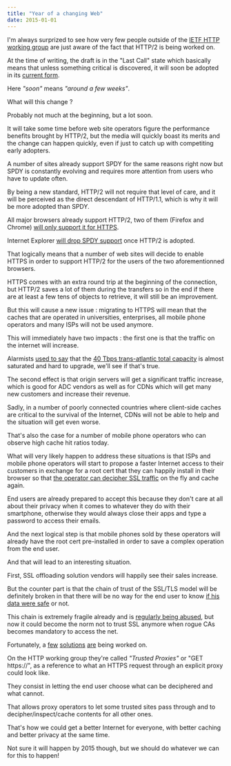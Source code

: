 ```yaml
---
title: "Year of a changing Web"
date: 2015-01-01
---
```

I'm always surprized to see how very few people outside of the [IETF HTTP working group](https://tools.ietf.org/wg/httpbis/) are just aware of the fact that HTTP/2 is being worked on.

At the time of writing, the draft is in the "Last Call" state which basically means that unless something critical is discovered, it will soon be adopted in its [current form](https://datatracker.ietf.org/doc/draft-ietf-httpbis-http2/).

Here _"soon"_ means _"around a few weeks"_.

What will this change ?

Probably not much at the beginning, but a lot soon.

It will take some time before web site operators figure the performance benefits brought by HTTP/2, but the media will quickly boast its merits and the change can happen quickly, even if just to catch up with competiting early adopters.

A number of sites already support SPDY for the same reasons right now but SPDY is constantly evolving and requires more attention from users who have to update often.

By being a new standard, HTTP/2 will not require that level of care, and it will be perceived as the direct descendant of HTTP/1.1, which is why it will be more adopted than SPDY.

All major browsers already support HTTP/2, two of them (Firefox and Chrome) [will only support it for HTTPS](https://www.mnot.net/blog/2014/01/30/http2_expectations).

Internet Explorer [will drop SPDY support](http://blogs.msdn.com/b/ie/archive/2014/10/08/http-2-the-long-awaited-sequel.aspx) once HTTP/2 is adopted.

That logically means that a number of web sites will decide to enable HTTPS in order to support HTTP/2 for the users of the two aforementionned browsers.

HTTPS comes with an extra round trip at the beginning of the connection, but HTTP/2 saves a lot of them during the transfers so in the end if there are at least a few tens of objects to retrieve, it will still be an improvement.

But this will cause a new issue : migrating to HTTPS will mean that the caches that are operated in universities, enterprises, all mobile phone operators and many ISPs will not be used anymore.

This will immediately have two impacts : the first one is that the traffic on the internet will increase.

Alarmists [used to say](http://www.pcworld.idg.com.au/article/308437/trans-atlantic_internet_cables_may_filled_by_2014/) that the [40 Tbps trans-atlantic total capacity](http://www.itu.int/ITU-D/ict/newslog/TransAtlantic+Bandwidth+The+Hangover+Lingers.aspx) is almost saturated and hard to upgrade, we'll see if that's true.

The second effect is that origin servers will get a significant traffic increase, which is good for ADC vendors as well as for CDNs which will get many new customers and increase their revenue.

Sadly, in a number of poorly connected countries where client-side caches are critical to the survival of the Internet, CDNs will not be able to help and the situation will get even worse.

That's also the case for a number of mobile phone operators who can observe high cache hit ratios today.

What will very likely happen to address these situations is that ISPs and mobile phone operators will start to propose a faster Internet access to their customers in exchange for a root cert that they can happily install in their browser so that [the operator can decipher SSL traffic](https://gigaom.com/2013/01/10/nokia-yes-we-decrypt-your-https-data-but-dont-worry-about-it/) on the fly and cache again.

End users are already prepared to accept this because they don't care at all about their privacy when it comes to whatever they do with their smartphone, otherwise they would always close their apps and type a password to access their emails.

And the next logical step is that mobile phones sold by these operators will already have the root cert pre-installed in order to save a complex operation from the end user.

And that will lead to an interesting situation.

First, SSL offloading solution vendors will happily see their sales increase.

But the counter part is that the chain of trust of the SSL/TLS model will be definitely broken in that there will be no way for the end user to know [if his data were safe](http://lists.w3.org/Archives/Public/ietf-http-wg/2014OctDec/0643.html) or not.

This chain is extremely fragile already and is [regularly being abused](http://www.computerworld.com/article/2486614/security0/french-intermediate-certificate-authority-issues-rogue-certs-for-google-domains.html), but now it could become the norm not to trust SSL anymore when rogue CAs becomes mandatory to access the net.

Fortunately, a [few](http://tools.ietf.org/html/draft-rpeon-httpbis-exproxy) [solutions](https://tools.ietf.org/html/draft-loreto-httpbis-trusted-proxy20) [are](http://lists.w3.org/Archives/Public/ietf-http-wg/2013OctDec/1489.html) being worked on.

On the HTTP working group they're called _"Trusted Proxies"_ or "GET https://", as a reference to what an HTTPS request through an explicit proxy could look like.

They consist in letting the end user choose what can be deciphered and what cannot.

That allows proxy operators to let some trusted sites pass through and to decipher/inspect/cache contents for all other ones.

That's how we could get a better Internet for everyone, with better caching and better privacy at the same time.

Not sure it will happen by 2015 though, but we should do whatever we can for this to happen!
